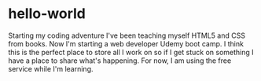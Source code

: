 # hello-world
Starting my coding adventure
I've been teaching myself HTML5 and CSS from books. Now I'm starting a web developer Udemy boot camp. I think this is the perfect place to store all I work on so if I get stuck on something I have a place to share what's happening. For now, I am using the free service while I'm learning. 
